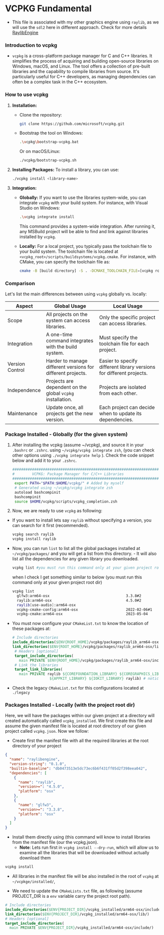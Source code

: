 # VCPKG Fundamental

- This file is associated with my other graphics engine using `raylib`, as we
  will use the `sdl2` here in different approach. Check for more details [RaylibEngine](https://github.com/Ghasak/RaylibEngine/tree/main)

### Introduction to vcpkg

- `vcpkg` is a cross-platform package manager for C and C++ libraries. It
  simplifies the process of acquiring and building open-source libraries on
  Windows, macOS, and Linux. The tool offers a collection of pre-built libraries
  and the capability to compile libraries from source. It's particularly useful
  for C++ developers, as managing dependencies can often be a complex task in the
  C++ ecosystem.

### How to use vcpkg

1. **Installation:**

   - Clone the repository:
     ```bash
     git clone https://github.com/microsoft/vcpkg.git
     ```
   - Bootstrap the tool on Windows:
     ```bash
     .\vcpkg\bootstrap-vcpkg.bat
     ```
     Or on macOS/Linux:
     ```bash
     ./vcpkg/bootstrap-vcpkg.sh
     ```

2. **Installing Packages:**
   To install a library, you can use:

   ```bash
   ./vcpkg install <library-name>
   ```

3. **Integration:**

   - **Globally:** If you want to use the libraries system-wide, you can
     integrate `vcpkg` with your build system. For instance, with Visual Studio
     on Windows:

     ```bash
     .\vcpkg integrate install
     ```

     This command provides a system-wide integration. After running it, any
     MSBuild project will be able to find and link against libraries installed
     by `vcpkg`.

   - **Locally:** For a local project, you typically pass the toolchain file to
     your build system. The toolchain file is located at
     `<vcpkg_root>/scripts/buildsystems/vcpkg.cmake`. For instance, with CMake,
     you can specify the toolchain file as:

     ```bash
     cmake -B [build directory] -S . -DCMAKE_TOOLCHAIN_FILE=[vcpkg root]/scripts/buildsystems/vcpkg.cmake
     ```

### Comparison

Let's list the main differences between using `vcpkg` globally vs. locally:

| Aspect          | Global Usage                                                | Local Usage                                                          |
| --------------- | ----------------------------------------------------------- | -------------------------------------------------------------------- |
| Scope           | All projects on the system can access libraries.            | Only the specific project can access libraries.                      |
| Integration     | A one-time command integrates with the build system.        | Must specify the toolchain file for each project.                    |
| Version Control | Harder to manage different versions for different projects. | Easier to specify different library versions for different projects. |
| Independence    | Projects are dependent on the global `vcpkg` installation.  | Projects are isolated from each other.                               |
| Maintenance     | Update once, all projects get the new version.              | Each project can decide when to update its dependencies.             |

### Package Installed - Globally (for the given system)

1. After installing the vcpkg (assume ~/vcpkg), and source it in your `.bashrc`
   or `.zshrc`. using `~/vcpkg/vcpkg integrate zsh`, (you can check other
   options using `./vcpkg integrate help` ). Check the code snippet below and add
   it to your `.zshrc`.

   ```sh
   #####################################################################
   #        VCPKG: Package Manager for C/C++ Libraries
   #####################################################################
    export PATH="$PATH:$HOME/vcpkg/" # Added by myself
    # Generated using ~/vcpkg/vcpkg integrate zsh
    autoload bashcompinit
    bashcompinit
    source $HOME/vcpkg/scripts/vcpkg_completion.zsh
   ```

2. Now, we are ready to use `vcpkg` as following:

- If you want to install lets say `raylib` without specifying a version, you can search for it first (recommended).
  ```sh
  vcpkg search raylib
  vcpkg install raylib
  ```
- Now, you can run `list` to list all the global packages installed at
  `~/vcpkg/packages/` and you will get a list from this directory. - It will also list all the dependencies for any given library you
  downloaded.

  ```sh
  vcpkg list #you must run this command only at your given project root dir
  ```

  when I check I get something similar to below (you must run this command only at your given project root dir)

  ```sh
  vcpkg list
    glfw3:arm64-osx                                   3.3.8#2             GLFW is a free, Open Source, multi-platform libr...
    raylib:arm64-osx                                  4.5.0#2             A simple and easy-to-use library to enjoy videog...
    raylib[use-audio]:arm64-osx                                           Build raylib with audio module
    vcpkg-cmake-config:arm64-osx                      2022-02-06#1
    vcpkg-cmake:arm64-osx                             2023-05-04
  ```

- You must now configure your `CMakeList.txt` to know the location of these packages at:

  ```cmake
  # Include directories
  include_directories($ENV{ROOT_HOME}/vcpkg/packages/raylib_arm64-osx/include/)
  link_directories($ENV{ROOT_HOME}/vcpkg/packages/raylib_arm64-osx/lib/)
   # Headers [optional]
   target_include_directories(
     main PRIVATE $ENV{ROOT_HOME}/vcpkg/packages/raylib_arm64-osx/include/)
   # Link the libraries
   target_link_libraries(
     main PRIVATE raylib ${COREFOUNDATION_LIBRARY} ${COREGRAPHICS_LIBRARY}
                   ${APPKIT_LIBRARY} ${IOKIT_LIBRARY} raylib) # notice raylib has to
  ```

- Check the legacy `CMakeList.txt` for this configurations located at `./legacy`

### Packages Installed - Locally (with the project root dir)

Here, we will have the packages within our given project at a directory will
created automatically called `vcpkg_installed`. We first create this file and
assume the given manifest file is located at root directory of our given
project called `vcpkg.json`. Now we follow:

- Create first the manifest file with all the required libraries at the root directory of your project

```json
{
  "name": "raylibengine",
  "version-string": "0.1.0",
  "builtin-baseline": "db0473513e5dc73ec6b6f431ff05d2f398eea042",
  "dependencies": [
    {
      "name": "raylib",
      "version>=": "4.5.0",
      "platform": "osx"
    },
    {
      "name": "glfw3",
      "version>=": "3.3.8",
      "platform": "osx"
    }
  ]
}
```

- Install them directly using (this command will know to install
  libraries from the manifest file (our the vcpkg.json).
  - **Note**: Lets run first in `vcpkg install --dry-run`, which will allow us to examine
    all the libraries that will be downloaded without actually download them

```sh
vcpkg install
```

- All libraries in the manifest file will be also installed in the root of
  `vcpkg` at `~/vcpkge/installed/`,

- We need to update the `CMakeLists.txt` file, as following (assume PROJECT_DIR
  is a `env` variable carry the project root path).

```cmake
# Include directories
include_directories($ENV{PROJECT_DIR}/vcpkg_installed/arm64-osx/include/)
link_directories($ENV{PROJECT_DIR}/vcpkg_installed/arm64-osx/lib/)
# Headers [optional]
target_include_directories(
  main PRIVATE $ENV{PROJECT_DIR}/vcpkg_installed/arm64-osx/include/)
```
